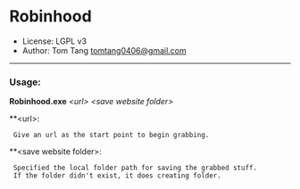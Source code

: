 # Robinhood #

- License: LGPL v3
- Author: Tom Tang <tomtang0406@gmail.com>
---------------------------------------------
### Usage:
**Robinhood.exe** *&lt;url&gt; &lt;save website folder&gt;*

**&lt;url&gt;:
 
     Give an url as the start point to begin grabbing.
     
**&lt;save website folder&gt;:
 
     Specified the local folder path for saving the grabbed stuff.
     If the folder didn't exist, it does creating folder.
